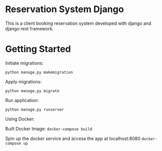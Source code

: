 # Reservation System Django

This is a client booking reservation system developed with django and django rest framework.

# Getting Started

Initiate migrations:

`python manage.py makemigration`

Apply migrations:

`python manage.py migrate`

Run application:

`python manage.py runserver`

Using Docker:

Built Docker Image:
`docker-compose build`

Spin up the docker service and access the app at localhost:8080
`docker-compose up`
